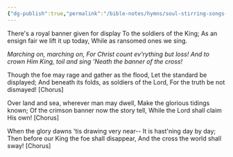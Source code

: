 ```yaml
---
{"dg-publish":true,"permalink":"/bible-notes/hymns/soul-stirring-songs-and-hymns/the-banner-of-the-cross/","title":"The Banner of the Cross"}
---
```



There's a royal banner given for display
To the soldiers of the King;
As an ensign fair we lift it up today,
While as ransomed ones we sing.

*Marching on, marching on,
For Christ count ev'rything but loss!
And to crown Him King,
toil and sing 'Neath the banner of the cross!*

Though the foe may rage and gather as the flood,
Let the standard be displayed;
And beneath its folds, as soldiers of the Lord,
For the truth be not dismayed!
[Chorus]

Over land and sea, wherever man may dwell,
Make the glorious tidings known;
Of the crimson banner now the story tell,
While the Lord shall claim His own!
[Chorus]

When the glory dawns 'tis drawing very near--
It is hast'ning day by day;
Then before our King the foe shall disappear,
And the cross the world shall sway!
[Chorus]
